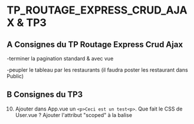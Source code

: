 # TP_ROUTAGE_EXPRESS_CRUD_AJAX & TP3

## A Consignes du TP Routage Express Crud Ajax

-terminer la pagination standard & avec vue

-peupler le tableau par les restaurants (il faudra poster les restaurant dans Public)

## B Consignes du TP3

10) Ajouter dans App.vue un `<p>Ceci est un test<p>`. Que fait le CSS de User.vue ? Ajouter l'attribut "scoped" à la balise <style> de User.vue, que se passe-t-il ?

//

FECUMUH 

Page de documentation de vue-cli: https://github.com/vuejs/vue-cli

Page générale sur VueJS: https://github.com/vuejs

1) INSTALLER Vue-cli: exécuter "npm install -g vue-cli", si vous êtes sous Linux ou Mac OS, il se peut que vous deviez faire "sudo npm install -g vue-cli" (essayez d'abord sans le sudo). Idem, sous windows il se peut que vous deviez avoir ouvert le terminal DOS en mode "administrateur".

2) Créez un répertoire pour le TP

3) Avec la ligne de commande, allez dans ce répertoire ("cd ....");

4) On va maintenant créer une application VueJS avec le mode "webpack-simple" (cf la page de doc: https://github.com/vuejs/vue-cli), on peut en effet créer plusieurs types de projets avec vue-cli.

La commande à exécuter est "vue init webpack-simple nom_de_votre_app", je suggère quelques chose comme nom qui ressemble à "my-app-vue-cli1" par exemple. Vous exécuterez donc la commande : "vue init webpack-simple "my-app-vue-cli1"

Vous devrez alors répondre à un petit questionnaire, en général vous faites "enter", répondez "non" si on vous demande d'utiliser "SAAS" (un pré-processeur CSS comme LESS).

Cela va créer un sous-répertoire my-app-vue-cli qui contiendra tout ce qu'il faut pour démarrer :

- Une application exemple, un environnement de développement, etc.

5) Aller dans le répertoire de l'application et faites "npm install" pour installer les dépendances (de l'environnement de développement, et du framework)

6) Exécutez l'application de test avec "npm run dev". Si jamais vous avez une page qui affiche "ERR EMPTY RESPONSE", il se peut que vous deviez changer le port du serveur de dev. Allez dans le fichier webpack.config.js et ajoutez une ligne "port:3000" par exemple, dans la config du devserver. Voici ce que j'ai dans ma config:

 devServer: {
    historyApiFallback: true,
    noInfo: true,
    overlay: true,
    port:3000			
  },

7) Etudier le code du fichier main.js, index.js et App.vue

8) Créer un composant User.vue qui affiche le nom d'un utilisateur, le mettre en GLOBAL component

9) Créer un composant Info.vue qui affiche des infos supplémentaires sous forme de `<p>`, et qui soit LOCAL à User.vue

10) Ajouter dans App.vue un `<p>Ceci est un test<p>`. Que fait le CSS de User.vue ? Ajouter l'attribut "scoped" à la balise <style> de User.vue, que se passe-t-il ?

11) En étant sûr d'être dans le répertoire du projet faites "npm install -save vue-router" pour installer le module de routage de vueJS.
